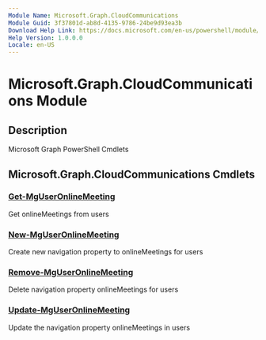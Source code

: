 ```yaml
---
Module Name: Microsoft.Graph.CloudCommunications
Module Guid: 3f37801d-ab8d-4135-9786-24be9d93ea3b
Download Help Link: https://docs.microsoft.com/en-us/powershell/module/microsoft.graph.cloudcommunications
Help Version: 1.0.0.0
Locale: en-US
---
```


# Microsoft.Graph.CloudCommunications Module
## Description
Microsoft Graph PowerShell Cmdlets

## Microsoft.Graph.CloudCommunications Cmdlets
### [Get-MgUserOnlineMeeting](Get-MgUserOnlineMeeting.md)
Get onlineMeetings from users

### [New-MgUserOnlineMeeting](New-MgUserOnlineMeeting.md)
Create new navigation property to onlineMeetings for users

### [Remove-MgUserOnlineMeeting](Remove-MgUserOnlineMeeting.md)
Delete navigation property onlineMeetings for users

### [Update-MgUserOnlineMeeting](Update-MgUserOnlineMeeting.md)
Update the navigation property onlineMeetings in users

